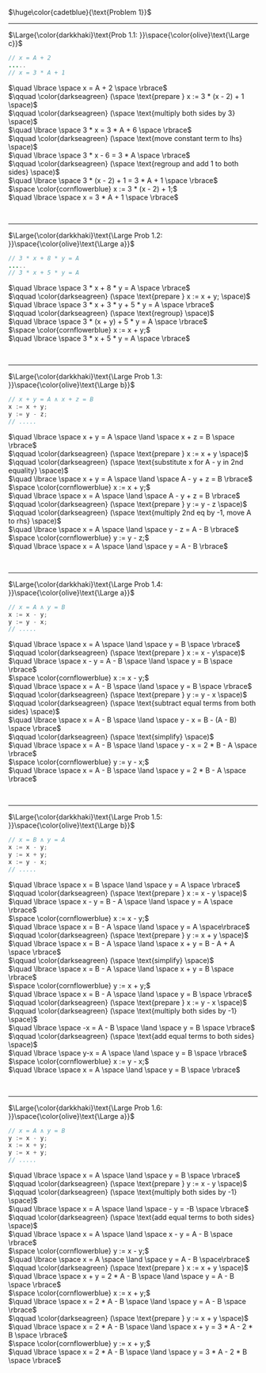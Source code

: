 $\huge\color{cadetblue}{\text{Problem 1}}$

---------------

$\Large{\color{darkkhaki}\text{Prob 1.1: }}\space{\color{olive}\text{\Large c}}$

```java
// x = A + 2
.....
// x = 3 * A + 1 
```

$\quad \lbrace \space x = A + 2 \space \rbrace$  
$\qquad \color{darkseagreen} (\space \text{prepare } x := 3 * (x - 2) + 1 \space)$  
$\qquad \color{darkseagreen} (\space \text{multiply both sides by 3} \space)$  
$\quad \lbrace \space 3 * x = 3 * A + 6 \space \rbrace$  
$\qquad \color{darkseagreen} (\space \text{move constant term to lhs} \space)$  
$\quad \lbrace \space 3 * x - 6 = 3 * A \space \rbrace$  
$\qquad \color{darkseagreen} (\space \text{regroup and add 1 to both sides} \space)$  
$\quad \lbrace \space 3 * (x - 2) + 1 = 3 * A + 1 \space \rbrace$  
$\space \color{cornflowerblue} x := 3 * (x - 2) + 1;$  
$\quad \lbrace \space x = 3 * A + 1 \space \rbrace$  

<br/>

---------------

$\Large{\color{darkkhaki}\text{\Large Prob 1.2: }}\space{\color{olive}\text{\Large a}}$

```java
// 3 * x + 8 * y = A
.....
// 3 * x + 5 * y = A 
```

$\quad \lbrace \space 3 * x + 8 * y = A \space \rbrace$  
$\qquad \color{darkseagreen} (\space \text{prepare } x := x + y; \space)$  
$\quad \lbrace \space 3 * x + 3 * y + 5 * y = A \space \rbrace$  
$\qquad \color{darkseagreen} (\space \text{regroup} \space)$  
$\quad \lbrace \space 3 * (x + y) + 5 * y = A \space \rbrace$  
$\space \color{cornflowerblue} x := x + y;$  
$\quad \lbrace \space 3 * x + 5 * y = A \space \rbrace$  

<br/>

---------------

$\Large{\color{darkkhaki}\text{\Large Prob 1.3: }}\space{\color{olive}\text{\Large b}}$

```java
// x + y = A ∧ x + z = B
x := x + y; 
y := y - z;
// .....
```

$\quad \lbrace \space x + y = A \space \land \space x + z = B \space \rbrace$  
$\qquad \color{darkseagreen} (\space \text{prepare } x := x + y \space)$  
$\qquad \color{darkseagreen} (\space \text{substitute x for A - y in 2nd equality} \space)$  
$\quad \lbrace \space x + y = A \space \land \space A - y + z = B \rbrace$  
$\space \color{cornflowerblue} x := x + y;$  
$\quad \lbrace \space x = A \space \land \space A - y + z = B \rbrace$  
$\qquad \color{darkseagreen} (\space \text{prepare } y := y - z \space)$  
$\qquad \color{darkseagreen} (\space \text{multiply 2nd eq by -1, move A to rhs} \space)$  
$\quad \lbrace \space x = A \space \land \space y - z = A - B \rbrace$  
$\space \color{cornflowerblue} y := y - z;$  
$\quad \lbrace \space x = A \space \land \space y = A - B \rbrace$  

<br/>

---------------

$\Large{\color{darkkhaki}\text{\Large Prob 1.4: }}\space{\color{olive}\text{\Large a}}$

```java
// x = A ∧ y = B
x := x - y; 
y := y - x;
// .....
```

$\quad \lbrace \space x = A \space \land \space y = B \space \rbrace$  
$\qquad \color{darkseagreen} (\space \text{prepare } x := x - y\space)$  
$\quad \lbrace \space x - y = A - B \space \land \space y = B \space \rbrace$  
$\space \color{cornflowerblue} x := x - y;$  
$\quad \lbrace \space x = A - B \space \land \space y = B \space \rbrace$  
$\qquad \color{darkseagreen} (\space \text{prepare } y := y - x \space)$  
$\qquad \color{darkseagreen} (\space \text{subtract equal terms from both sides} \space)$  
$\quad \lbrace \space x = A - B \space \land \space  y - x = B - (A - B) \space \rbrace$  
$\qquad \color{darkseagreen} (\space \text{simplify} \space)$  
$\quad \lbrace \space x = A - B \space \land \space  y - x = 2 * B - A \space \rbrace$  
$\space \color{cornflowerblue} y := y - x;$  
$\quad \lbrace \space x = A - B \space \land \space  y = 2 * B - A \space \rbrace$  

<br/>

---------------

$\Large{\color{darkkhaki}\text{\Large Prob 1.5: }}\space{\color{olive}\text{\Large b}}$

```java
// x = B ∧ y = A 
x := x - y; 
y := x + y; 
x := y - x;
// .....
```

$\quad \lbrace \space x = B \space \land \space y = A \space \rbrace$  
$\qquad \color{darkseagreen} (\space \text{prepare } x := x - y \space)$  
$\quad \lbrace \space x - y = B - A \space \land \space y = A \space \rbrace$  
$\space \color{cornflowerblue} x := x - y;$  
$\quad \lbrace \space x = B - A \space \land \space y = A \space\rbrace$  
$\qquad \color{darkseagreen} (\space \text{prepare } y := x + y \space)$  
$\quad \lbrace \space x = B - A \space \land \space x + y = B - A + A \space \rbrace$  
$\qquad \color{darkseagreen} (\space \text{simplify} \space)$  
$\quad \lbrace \space x = B - A \space \land \space x + y = B \space \rbrace$  
$\space \color{cornflowerblue} y := x + y;$  
$\quad \lbrace \space x = B - A \space \land \space y = B \space \rbrace$  
$\qquad \color{darkseagreen} (\space \text{prepare } x := y - x \space)$  
$\qquad \color{darkseagreen} (\space \text{multiply both sides by -1} \space)$  
$\quad \lbrace \space -x = A - B \space \land \space y = B \space \rbrace$  
$\qquad \color{darkseagreen} (\space \text{add equal terms to both sides} \space)$  
$\quad \lbrace \space y-x = A \space \land \space y = B \space \rbrace$  
$\space \color{cornflowerblue} x := y - x;$  
$\quad \lbrace \space x = A \space \land \space y = B \space \rbrace$  

<br/>

---------------

$\Large{\color{darkkhaki}\text{\Large Prob 1.6: }}\space{\color{olive}\text{\Large a}}$

```java
// x = A ∧ y = B
y := x - y; 
x := x + y; 
y := x + y;
// .....
```

$\quad \lbrace \space x = A \space \land \space y = B \space \rbrace$  
$\qquad \color{darkseagreen} (\space \text{prepare } y := x - y \space)$  
$\qquad \color{darkseagreen} (\space \text{multiply both sides by -1} \space)$  
$\quad \lbrace \space x = A \space \land \space - y = -B \space \rbrace$  
$\qquad \color{darkseagreen} (\space \text{add equal terms to both sides} \space)$  
$\quad \lbrace \space x = A \space \land \space x - y = A - B \space \rbrace$  
$\space \color{cornflowerblue} y := x - y;$  
$\quad \lbrace \space x = A \space \land \space y = A - B \space\rbrace$  
$\qquad \color{darkseagreen} (\space \text{prepare } x := x + y \space)$  
$\quad \lbrace \space x + y = 2 * A - B \space \land \space y = A - B \space \rbrace$  
$\space \color{cornflowerblue} x := x + y;$  
$\quad \lbrace \space x = 2 * A - B \space \land \space y = A - B \space \rbrace$  
$\qquad \color{darkseagreen} (\space \text{prepare } y := x + y \space)$  
$\quad \lbrace \space x = 2 * A - B \space \land \space x + y = 3 * A - 2 * B \space \rbrace$  
$\space \color{cornflowerblue} y := x + y;$  
$\quad \lbrace \space x = 2 * A - B \space \land \space y = 3 * A - 2 * B \space \rbrace$  

<br/>
